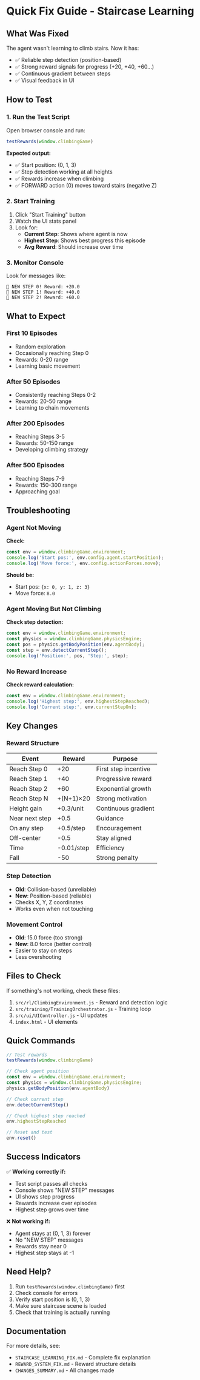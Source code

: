 # Quick Fix Guide - Staircase Learning

## What Was Fixed
The agent wasn't learning to climb stairs. Now it has:
- ✅ Reliable step detection (position-based)
- ✅ Strong reward signals for progress (+20, +40, +60...)
- ✅ Continuous gradient between steps
- ✅ Visual feedback in UI

## How to Test

### 1. Run the Test Script
Open browser console and run:
```javascript
testRewards(window.climbingGame)
```

**Expected output:**
- ✅ Start position: (0, 1, 3)
- ✅ Step detection working at all heights
- ✅ Rewards increase when climbing
- ✅ FORWARD action (0) moves toward stairs (negative Z)

### 2. Start Training
1. Click "Start Training" button
2. Watch the UI stats panel
3. Look for:
   - **Current Step**: Shows where agent is now
   - **Highest Step**: Shows best progress this episode
   - **Avg Reward**: Should increase over time

### 3. Monitor Console
Look for messages like:
```
🎯 NEW STEP 0! Reward: +20.0
🎯 NEW STEP 1! Reward: +40.0
🎯 NEW STEP 2! Reward: +60.0
```

## What to Expect

### First 10 Episodes
- Random exploration
- Occasionally reaching Step 0
- Rewards: 0-20 range
- Learning basic movement

### After 50 Episodes
- Consistently reaching Steps 0-2
- Rewards: 20-50 range
- Learning to chain movements

### After 200 Episodes
- Reaching Steps 3-5
- Rewards: 50-150 range
- Developing climbing strategy

### After 500 Episodes
- Reaching Steps 7-9
- Rewards: 150-300 range
- Approaching goal

## Troubleshooting

### Agent Not Moving
**Check:**
```javascript
const env = window.climbingGame.environment;
console.log('Start pos:', env.config.agent.startPosition);
console.log('Move force:', env.config.actionForces.move);
```
**Should be:**
- Start pos: `{x: 0, y: 1, z: 3}`
- Move force: `8.0`

### Agent Moving But Not Climbing
**Check step detection:**
```javascript
const env = window.climbingGame.environment;
const physics = window.climbingGame.physicsEngine;
const pos = physics.getBodyPosition(env.agentBody);
const step = env.detectCurrentStep();
console.log('Position:', pos, 'Step:', step);
```

### No Reward Increase
**Check reward calculation:**
```javascript
const env = window.climbingGame.environment;
console.log('Highest step:', env.highestStepReached);
console.log('Current step:', env.currentStepOn);
```

## Key Changes

### Reward Structure
| Event | Reward | Purpose |
|-------|--------|---------|
| Reach Step 0 | +20 | First step incentive |
| Reach Step 1 | +40 | Progressive reward |
| Reach Step 2 | +60 | Exponential growth |
| Reach Step N | +(N+1)×20 | Strong motivation |
| Height gain | +0.3/unit | Continuous gradient |
| Near next step | +0.5 | Guidance |
| On any step | +0.5/step | Encouragement |
| Off-center | -0.5 | Stay aligned |
| Time | -0.01/step | Efficiency |
| Fall | -50 | Strong penalty |

### Step Detection
- **Old**: Collision-based (unreliable)
- **New**: Position-based (reliable)
- Checks X, Y, Z coordinates
- Works even when not touching

### Movement Control
- **Old**: 15.0 force (too strong)
- **New**: 8.0 force (better control)
- Easier to stay on steps
- Less overshooting

## Files to Check

If something's not working, check these files:
1. `src/rl/ClimbingEnvironment.js` - Reward and detection logic
2. `src/training/TrainingOrchestrator.js` - Training loop
3. `src/ui/UIController.js` - UI updates
4. `index.html` - UI elements

## Quick Commands

```javascript
// Test rewards
testRewards(window.climbingGame)

// Check agent position
const env = window.climbingGame.environment;
const physics = window.climbingGame.physicsEngine;
physics.getBodyPosition(env.agentBody)

// Check current step
env.detectCurrentStep()

// Check highest step reached
env.highestStepReached

// Reset and test
env.reset()
```

## Success Indicators

✅ **Working correctly if:**
- Test script passes all checks
- Console shows "NEW STEP" messages
- UI shows step progress
- Rewards increase over episodes
- Highest step grows over time

❌ **Not working if:**
- Agent stays at (0, 1, 3) forever
- No "NEW STEP" messages
- Rewards stay near 0
- Highest step stays at -1

## Need Help?

1. Run `testRewards(window.climbingGame)` first
2. Check console for errors
3. Verify start position is (0, 1, 3)
4. Make sure staircase scene is loaded
5. Check that training is actually running

## Documentation

For more details, see:
- `STAIRCASE_LEARNING_FIX.md` - Complete fix explanation
- `REWARD_SYSTEM_FIX.md` - Reward structure details
- `CHANGES_SUMMARY.md` - All changes made
